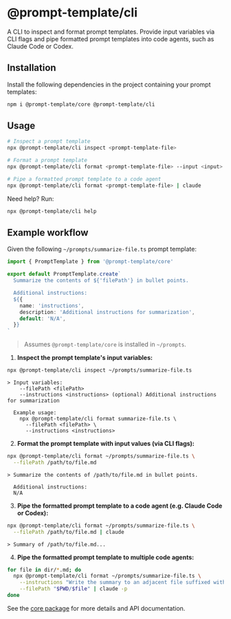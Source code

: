 # @prompt-template/cli

A CLI to inspect and format prompt templates. Provide input variables via CLI flags and pipe formatted prompt templates into code agents, such as Claude Code or Codex.

## Installation

Install the following dependencies in the project containing your prompt templates:

```sh
npm i @prompt-template/core @prompt-template/cli
```

## Usage

```bash
# Inspect a prompt template
npx @prompt-template/cli inspect <prompt-template-file>

# Format a prompt template
npx @prompt-template/cli format <prompt-template-file> --input <input>

# Pipe a formatted prompt template to a code agent
npx @prompt-template/cli format <prompt-template-file> | claude
```

Need help? Run:

```sh
npx @prompt-template/cli help
```

## Example workflow

Given the following `~/prompts/summarize-file.ts` prompt template:

```ts
import { PromptTemplate } from '@prompt-template/core'

export default PromptTemplate.create`
  Summarize the contents of ${'filePath'} in bullet points.

  Additional instructions:
  ${{
    name: 'instructions',
    description: 'Additional instructions for summarization',
    default: 'N/A',
  }}
`
```

> Assumes `@prompt-template/core` is installed in `~/prompts`.

1. **Inspect the prompt template's input variables:**

```bash
npx @prompt-template/cli inspect ~/prompts/summarize-file.ts
```

```text
> Input variables:
    --filePath <filePath>
    --instructions <instructions> (optional) Additional instructions for summarization

  Example usage:
    npx @prompt-template/cli format summarize-file.ts \
      --filePath <filePath> \
      --instructions <instructions>
```

2. **Format the prompt template with input values (via CLI flags):**

```bash
npx @prompt-template/cli format ~/prompts/summarize-file.ts \
  --filePath /path/to/file.md
```

```text
> Summarize the contents of /path/to/file.md in bullet points.

  Additional instructions:
  N/A
```

3. **Pipe the formatted prompt template to a code agent (e.g. Claude Code or Codex):**

```bash
npx @prompt-template/cli format ~/prompts/summarize-file.ts \
  --filePath /path/to/file.md | claude
```

```text
> Summary of /path/to/file.md...
```

4. **Pipe the formatted prompt template to multiple code agents:**

```bash
for file in dir/*.md; do
  npx @prompt-template/cli format ~/prompts/summarize-file.ts \
    --instructions "Write the summary to an adjacent file suffixed with -summary.md" \
    --filePath "$PWD/$file" | claude -p
done
```

See the [core package](https://github.com/prompt-template/prompt-template/tree/main/packages/core) for more details and API documentation.
